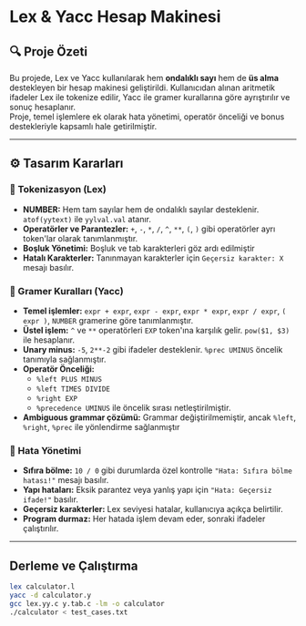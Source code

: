 # Lex & Yacc Hesap Makinesi

## 🔍 Proje Özeti

Bu projede, Lex ve Yacc kullanılarak hem **ondalıklı sayı** hem de **üs alma** destekleyen bir hesap makinesi geliştirildi. Kullanıcıdan alınan aritmetik ifadeler Lex ile tokenize edilir, Yacc ile gramer kurallarına göre ayrıştırılır ve sonuç hesaplanır.  
Proje, temel işlemlere ek olarak hata yönetimi, operatör önceliği ve bonus destekleriyle kapsamlı hale getirilmiştir.

---

## ⚙️ Tasarım Kararları

### 🔹 Tokenizasyon (Lex)

- **NUMBER:** Hem tam sayılar hem de ondalıklı sayılar desteklenir. `atof(yytext)` ile `yylval.val` atanır.
- **Operatörler ve Parantezler:** `+`, `-`, `*`, `/`, `^`, `**`, `(`, `)` gibi operatörler ayrı token'lar olarak tanımlanmıştır.
- **Boşluk Yönetimi:** Boşluk ve tab karakterleri göz ardı edilmiştir
- **Hatalı Karakterler:** Tanınmayan karakterler için `Geçersiz karakter: X` mesajı basılır.

### 🔹 Gramer Kuralları (Yacc)

- **Temel işlemler:** `expr + expr`, `expr - expr`, `expr * expr`, `expr / expr`, `( expr )`, `NUMBER` gramerine göre tanımlanmıştır.
- **Üstel işlem:** `^` ve `**` operatörleri `EXP` token'ına karşılık gelir. `pow($1, $3)` ile hesaplanır.
- **Unary minus:** `-5`, `2**-2` gibi ifadeler desteklenir. `%prec UMINUS` öncelik tanımıyla sağlanmıştır.
- **Operatör Önceliği:**
  - `%left PLUS MINUS`
  - `%left TIMES DIVIDE`
  - `%right EXP`
  - `%precedence UMINUS`
    ile öncelik sırası netleştirilmiştir.
- **Ambiguous grammar çözümü:** Grammar değiştirilmemiştir, ancak `%left`, `%right`, `%prec` ile yönlendirme sağlanmıştır

### 🔹 Hata Yönetimi

- **Sıfıra bölme:** `10 / 0` gibi durumlarda özel kontrolle `"Hata: Sıfıra bölme hatası!"` mesajı basılır.
- **Yapı hataları:** Eksik parantez veya yanlış yapı için `"Hata: Geçersiz ifade!"` basılır.
- **Geçersiz karakterler:** Lex seviyesi hatalar, kullanıcıya açıkça belirtilir.
- **Program durmaz:** Her hatada işlem devam eder, sonraki ifadeler çalıştırılır.

---

## Derleme ve Çalıştırma

```bash
lex calculator.l
yacc -d calculator.y
gcc lex.yy.c y.tab.c -lm -o calculator
./calculator < test_cases.txt
```
